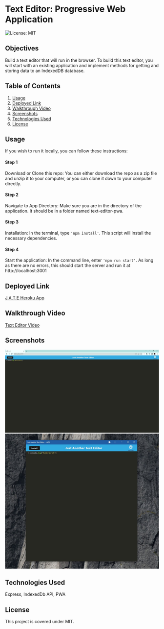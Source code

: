 # Text Editor: Progressive Web Application

![License: MIT](https://img.shields.io/badge/License-MIT-yellow.svg)

## Objectives
Build a text editor that will run in the browser. To build this text editor, you will start with an existing application and implement methods for getting and storing data to an IndexedDB database.

## Table of Contents
1. [Usage](#usage)
2. [Deployed Link](#deployed-link)
3. [Walkthrough Video](#walkthrough-video)
4. [Screenshots](#screenshots)
5. [Technologies Used](#technologies-used)
6. [License](#license)

## Usage
If you wish to run it locally, you can follow these instructions:

#### Step 1

Download or Clone this repo:
You can either download the repo as a zip file and unzip it to your computer, or you can clone it down to your computer directly.

#### Step 2

Navigate to App Directory:
Make sure you are in the directory of the application. It should be in a folder named text-editor-pwa. 

#### Step 3

Installation: 
In the terminal, type `'npm install'`. This script will install the necessary dependencies.

#### Step 4

Start the application:
In the command line, enter `'npm run start'`. As long as there are no errors, this should start the server and run it at http://localhost:3001

## Deployed Link
[J.A.T.E Heroku App](https://text-editor-inna.herokuapp.com/)

## Walkthrough Video
[Text Editor Video](https://youtu.be/u4g-uo0rn8o)

## Screenshots
![Text Editor PWA](./public/assets/images/jate.jpg)
![Text Editor PWA](./public/assets/images/jate-extension.jpg)

## Technologies Used
Express, IndexedDb API, PWA

## License
This project is covered under MIT.